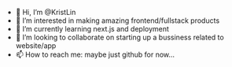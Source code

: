 - 👋 Hi, I’m @KristLin
- 👀 I’m interested in making amazing frontend/fullstack products
- 🌱 I’m currently learning next.js and deployment
- 💞️ I’m looking to collaborate on starting up a bussiness related to website/app
- 📫 How to reach me: maybe just github for now...
